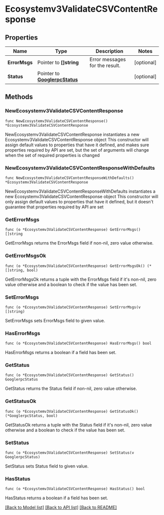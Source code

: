 # Ecosystemv3ValidateCSVContentResponse

## Properties

Name | Type | Description | Notes
------------ | ------------- | ------------- | -------------
**ErrorMsgs** | Pointer to **[]string** | Error messages for the result. | [optional] 
**Status** | Pointer to [**GooglerpcStatus**](GooglerpcStatus.md) |  | [optional] 

## Methods

### NewEcosystemv3ValidateCSVContentResponse

`func NewEcosystemv3ValidateCSVContentResponse() *Ecosystemv3ValidateCSVContentResponse`

NewEcosystemv3ValidateCSVContentResponse instantiates a new Ecosystemv3ValidateCSVContentResponse object
This constructor will assign default values to properties that have it defined,
and makes sure properties required by API are set, but the set of arguments
will change when the set of required properties is changed

### NewEcosystemv3ValidateCSVContentResponseWithDefaults

`func NewEcosystemv3ValidateCSVContentResponseWithDefaults() *Ecosystemv3ValidateCSVContentResponse`

NewEcosystemv3ValidateCSVContentResponseWithDefaults instantiates a new Ecosystemv3ValidateCSVContentResponse object
This constructor will only assign default values to properties that have it defined,
but it doesn't guarantee that properties required by API are set

### GetErrorMsgs

`func (o *Ecosystemv3ValidateCSVContentResponse) GetErrorMsgs() []string`

GetErrorMsgs returns the ErrorMsgs field if non-nil, zero value otherwise.

### GetErrorMsgsOk

`func (o *Ecosystemv3ValidateCSVContentResponse) GetErrorMsgsOk() (*[]string, bool)`

GetErrorMsgsOk returns a tuple with the ErrorMsgs field if it's non-nil, zero value otherwise
and a boolean to check if the value has been set.

### SetErrorMsgs

`func (o *Ecosystemv3ValidateCSVContentResponse) SetErrorMsgs(v []string)`

SetErrorMsgs sets ErrorMsgs field to given value.

### HasErrorMsgs

`func (o *Ecosystemv3ValidateCSVContentResponse) HasErrorMsgs() bool`

HasErrorMsgs returns a boolean if a field has been set.

### GetStatus

`func (o *Ecosystemv3ValidateCSVContentResponse) GetStatus() GooglerpcStatus`

GetStatus returns the Status field if non-nil, zero value otherwise.

### GetStatusOk

`func (o *Ecosystemv3ValidateCSVContentResponse) GetStatusOk() (*GooglerpcStatus, bool)`

GetStatusOk returns a tuple with the Status field if it's non-nil, zero value otherwise
and a boolean to check if the value has been set.

### SetStatus

`func (o *Ecosystemv3ValidateCSVContentResponse) SetStatus(v GooglerpcStatus)`

SetStatus sets Status field to given value.

### HasStatus

`func (o *Ecosystemv3ValidateCSVContentResponse) HasStatus() bool`

HasStatus returns a boolean if a field has been set.


[[Back to Model list]](../README.md#documentation-for-models) [[Back to API list]](../README.md#documentation-for-api-endpoints) [[Back to README]](../README.md)


